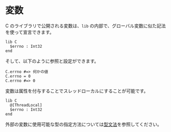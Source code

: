 # 変数

C のライブラリで公開される変数は、`lib` の内部で、グローバル変数に似た記法を使って宣言できます。

```crystal
lib C
  $errno : Int32
end
```

そして、以下のように参照と設定ができます。

```crystal
C.errno #=> 何かの値
C.errno = 0
C.errno #=> 0
```

変数は属性を付与することでスレッドローカルにすることが可能です。

```crystal
lib C
  @[ThreadLocal]
  $errno : Int32
end
```

外部の変数に使用可能な型の指定方法については[型文法](../type_grammar.html)を参照してください。
